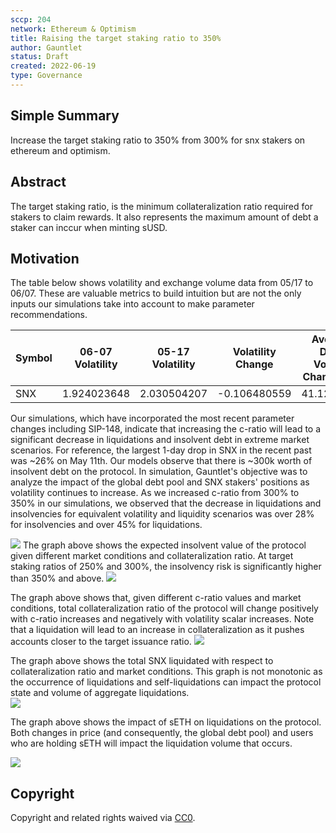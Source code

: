 ```yaml
---
sccp: 204
network: Ethereum & Optimism
title: Raising the target staking ratio to 350%
author: Gauntlet
status: Draft
created: 2022-06-19
type: Governance
---
```


## Simple Summary

<!--"If you can't explain it simply, you don't understand it well enough." Provide a simplified and layman-accessible explanation of the SCCP.-->

Increase the target staking ratio to 350% from 300% for snx stakers on ethereum and optimism.

## Abstract

<!--A short (~200 word) description of the variable change proposed.-->

The target staking ratio, is the minimum collateralization ratio required for stakers to claim rewards. It also represents the maximum amount of debt a staker can inccur when minting sUSD.

## Motivation

<!--The motivation is critical for SCCPs that want to update variables within Synthetix. It should clearly explain why the existing variable is not incentive aligned. SCCP submissions without sufficient motivation may be rejected outright.-->

The table below shows volatility and exchange volume data from 05/17 to 06/07. These are valuable metrics to build intuition but are not the only inputs our simulations take into account to make parameter recommendations. 

|Symbol| 06-07 Volatility| 05-17 Volatility| Volatility Change| Average Daily Volume Change (%)  |
| ------ | ---------------- | --------------- | ----------------- | ----------- |
| SNX   | 	  1.924023648      |  2.030504207  | 	-0.106480559   |  41.1206857    |

Our simulations, which have incorporated the most recent parameter changes including SIP-148, indicate that increasing the c-ratio will lead to a significant decrease in liquidations and insolvent debt in extreme market scenarios. For reference, the largest 1-day drop in SNX in the recent past was ~26% on May 11th. Our models observe that there is ~300k worth of insolvent debt on the protocol. In simulation, Gauntlet's objective was to analyze the impact of the global debt pool and SNX stakers' positions as volatility continues to increase. As we increased c-ratio from 300% to 350% in our simulations, we observed that the decrease in liquidations and insolvencies for equivalent volatility and liquidity scenarios was over 28% for insolvencies and over 45% for liquidations.

![](https://i.imgur.com/mZiPhG1.png)
The graph above shows the expected insolvent value of the protocol given different market conditions and collateralization ratio. At target staking ratios of 250% and 300%, the insolvency risk is significantly higher than 350% and above.
![](https://i.imgur.com/bFDXRP7.png)

The graph above shows that, given different c-ratio values and market conditions, total collateralization ratio of the protocol will change positively with c-ratio increases and negatively with volatility scalar increases. Note that a liquidation will lead to an increase in collateralization as it pushes accounts closer to the target issuance ratio. 
![](https://i.imgur.com/ZRV3XrG.png)

The graph above shows the total SNX liquidated with respect to collateralization ratio and market conditions. This graph is not monotonic as the occurrence of liquidations and self-liquidations can impact the protocol state and volume of aggregate liquidations.  
![](https://i.imgur.com/fvTVRH1.png)

The graph above shows the impact of sETH on liquidations on the protocol. Both changes in price (and consequently, the global debt pool) and users who are holding sETH will impact the liquidation volume that occurs. 

![](https://i.imgur.com/s5a5G9C.png)

## Copyright

Copyright and related rights waived via [CC0](https://creativecommons.org/publicdomain/zero/1.0/).

